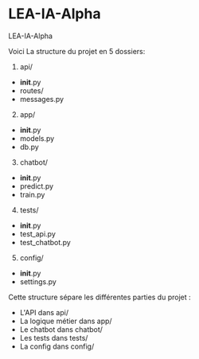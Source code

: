 # LEA-IA-Alpha
LEA-IA-Alpha

Voici La structure du projet en 5 dossiers:

1. api/
- __init__.py
- routes/
- messages.py

2. app/
- __init__.py
- models.py
- db.py

3. chatbot/
- __init__.py
- predict.py
- train.py

4. tests/
- __init__.py
- test_api.py
- test_chatbot.py

5. config/
- __init__.py
- settings.py

Cette structure sépare les différentes parties du projet :

- L'API dans api/
- La logique métier dans app/
- Le chatbot dans chatbot/
- Les tests dans tests/
- La config dans config/
